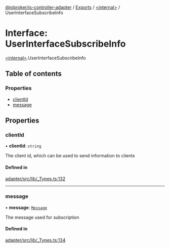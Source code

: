 [@iobroker/js-controller-adapter](../README.md) / [Exports](../modules.md) / [\<internal\>](../modules/internal_.md) / UserInterfaceSubscribeInfo

# Interface: UserInterfaceSubscribeInfo

[\<internal\>](../modules/internal_.md).UserInterfaceSubscribeInfo

## Table of contents

### Properties

- [clientId](internal_.UserInterfaceSubscribeInfo.md#clientid)
- [message](internal_.UserInterfaceSubscribeInfo.md#message)

## Properties

### clientId

• **clientId**: `string`

The client id, which can be used to send information to clients

#### Defined in

[adapter/src/lib/_Types.ts:132](https://github.com/ioBroker/ioBroker.js-controller/blob/56d9e4a2e/packages/adapter/src/lib/_Types.ts#L132)

___

### message

• **message**: [`Message`](internal_.Message.md)

The message used for subscription

#### Defined in

[adapter/src/lib/_Types.ts:134](https://github.com/ioBroker/ioBroker.js-controller/blob/56d9e4a2e/packages/adapter/src/lib/_Types.ts#L134)
